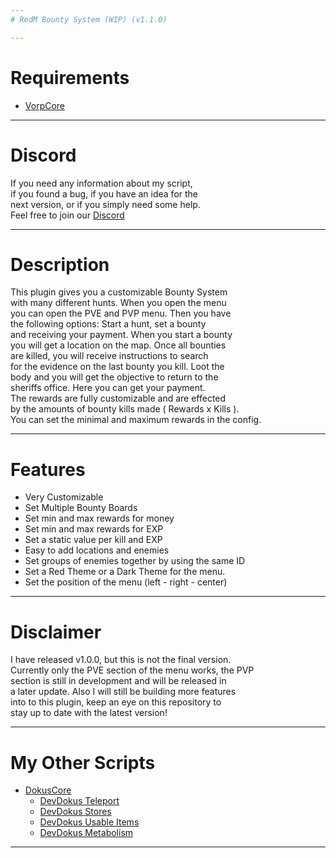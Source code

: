 ```yaml
---
# RedM Bounty System (WIP) (v1.1.0)

---
```


# Requirements
- [VorpCore](https://github.com/VORPCORE/VORP-Core)

---
# Discord
If you need any information about my script,<br>
if you found a bug, if you have an idea for the <br>
next version, or if you simply need some help.<br>
Feel free to join our [Discord](http://discord.gg/2gdypBhsye)

---
# Description
This plugin gives you a customizable Bounty System<br>
with many different hunts. When you open the menu<br>
you can open the PVE and PVP menu. Then you have <br>
the following options: Start a hunt, set a bounty<br>
and receiving your payment. When you start a bounty<br>
you will get a location on the map. Once all bounties<br>
are killed, you will receive instructions to search<br>
for the evidence on the last bounty you kill. Loot the<br>
body and you will get the objective to return to the<br>
sheriffs office. Here you can get your payment.<br>
The rewards are fully customizable and are effected <br>
by the amounts of bounty kills made ( Rewards x Kills ). <br>
You can set the minimal and maximum rewards in the config.<br>

---
# Features
- Very Customizable
- Set Multiple Bounty Boards
- Set min and max rewards for money
- Set min and max rewards for EXP
- Set a static value per kill and EXP
- Easy to add locations and enemies
- Set groups of enemies together by using the same ID
- Set a Red Theme or a Dark Theme for the menu.
- Set the position of the menu (left - right - center)

---
# Disclaimer
I have released v1.0.0, but this is not the final version.<br>
Currently only the PVE section of the menu works, the PVP<br>
section is still in development and will be released in<br>
a later update. Also I will still be building more features <br>
into to this plugin, keep an eye on this repository to<br>
stay up to date with the latest version!

---
# My Other Scripts
- [DokusCore](https://github.com/DevDokus/DokusCore)
  - [DevDokus Teleport]( https://github.com/DevDokus/RedM-Teleport)
  - [DevDokus Stores](https://github.com/DevDokus/Redm-Stores)
  - [DevDokus Usable Items](https://github.com/DevDokus/RedM-UsableItems)
  - [DevDokus Metabolism](https://github.com/DevDokus/RedM-Metabolism)

---
